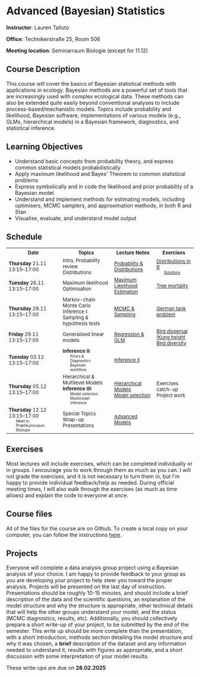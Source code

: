 <style>
	td p {margin: 0px;}
	.soln {margin: 0px 20px; font-size: x-small}
	table {font-size: small;}
</style>

# Advanced (Bayesian) Statistics
**Instructor**: Lauren Talluto

**Office**: Technikerstraße 25, Room 506

**Meeting location**:  Seminarraum Biologie (except for 11.12)


## Course Description

This course will cover the basics of Bayesian statistical methods with applications in ecology. Bayesian methods are a powerful set of tools that are increasingly used with complex ecological data. These methods can also be extended quite easily beyond conventional analyses to include process-based/mechanistic models. Topics include probability and likelihood, Bayesian software, implementations of various models (e.g., GLMs, hierarchical models) in a Bayesian framework, diagnostics, and statistical inference.

## Learning Objectives

* Understand basic concepts from probability theory, and express common statistical models probabilistically
* Apply maximum likelihood and Bayes' Theorem to common statistical problems
* Express symbolically and in code the likelihood and prior probability of a Bayesian model
* Understand and implement methods for estimating models, including optimisers, MCMC samplers, and approximation methods, in both R and Stan
* Visualise, evaluate, and understand model output


## Schedule

<table>
	<tr>
		<th> Date </th> <th> Topics </th> <th> Lecture Notes </th> <th> Exercises </th>
	</tr>
	<tr>
		<td>
			<p><b>Thursday</b> 21.11</p>
			<p>13:15–17:00</p>
		</td>
		<td>
			<p>Intro, Probability review</p>
			<p>Distributions</p>
		</td>
		<td><a href="lec/1_probability">Probability & Distributions</a></td>
		<td>
			<p><a href = "ex/ex1_distributions">Distributions in R</a></p>
			<p class = "soln"><a href = "ex/soln1_distributions.html">Solutions</a></p>
		</td>
	</tr>
	<tr>
		<td>
			<p><b>Tuesday</b> 26.11</p>
			<p>13:15–17:00</p>
		</td>
		<td>
			<p>Maximum likelihood</p>
			<p>Optimisation</p>
		</td>
		<td><a href="lec/2_mle">Maximum Likelihood Estimation</a></td>
		<td>
			<p><a href = "ex/ex2_tree.html">Tree mortality</a></p>
			<!--<p class = "soln"><a href = "ex/soln2_tree.html">Solutions</a></p>-->
		</td>
	</tr>
	<tr>
		<td>
			<p><b>Thursday</b> 28.11</p>
			<p>13:15–17:00</p>
		</td>
		<td>
			<p>Markov-chain Monte Carlo</p>
			<p>Inference I: Sampling &amp; hypothesis tests</p>
		</td>
		<td><a href="lec/3_mcmc">MCMC & Sampling</a></td>
		<td>
			<p><a href = "ex/ex3_tank">German tank problem</a></p>
			<!--<p class = "soln"><a href = "ex/soln3_tank.html">Solutions</a></p>-->
		</td>
	</tr>
	<tr>
		<td>
			<p><b>Friday</b> 29.11</p>
			<p>13:15–17:00</p>
		</td>
		<td>
			<p>Generalised linear models</p>
		</td>
		<td>
			<p><a href="lec/4_regression">Regression &amp; GLM</a></p>
		</td>
		<td>
			<p class = "ex"><a href = "ex/ex4_birddisp.html">Bird dispersal</a></p>
				<!--<p class = "soln"><a href = "ex/soln4_birddisp.html">Solutions</a></p>-->
			<p class = "ex"><a href = "ex/ex5_kung.html">!Kung height</a></p>
				<!--<p class = "soln"><a href = "ex/soln">Solutions</a></p>-->
			<p class = "ex"><a href = "ex/ex6_birddiv_glm.html">Bird diversity</a></p>
		</td>
	</tr>
	<tr>
		<td>
			<p><b>Tuesday</b> 03.12</p>
			<p>13:15–17:00</p>
		</td>
		<td>
			<p><b>Inference II:</b></p>
				<p class = "soln">Priors & Diagnostics</p>
				<p class = "soln">Bayesian workflow</p>
		</td>
		<td>
			<p><a href="lec/5_inference_ii">Inference II</a></p>
		</td>
		<td>
			<p class = "ex"><a href = "ex/"></a></p>
			<!--<p class = "soln"><a href = "ex/soln">Solutions</a></p>-->
		</td>
	</tr>
	<tr>
 		<td>
			<p><b>Thursday</b> 05.12</p>
			<p>13:15–17:00</p>
		</td>
		<td>
			<p>Hierarchical &amp; Multilevel Models</p>
			<p><b>Inference III:</b></p>
				<p class = "soln">Model selection</p>
				<p class = "soln">Multimodel inference</p>
		</td>
		<td>
			<p><a href="lec/6_hm">Hierarchical Models</a></p>
			<a href="lec/7_model_selection">Model selection</a>
		</td>
		<td>
			<p>Exercises catch-up</p>
			<p>Project work</p>
		</td>
	</tr>
 	<tr>
		<td>
			<p><b>Thursday</b> 12.12</p>
			<p>13:15–17:00</p>
			<p class = "soln">Meet in Praktikumsraum Biologie</p>
		</td>
		<td>
			<p>Special Topics</p>
			<p>Wrap-up</p>
			<p>Presentations</p>
		</td>
		<td>
			<a href="lec/8_advanced_models">Advanced Models</a>
		</td>
		<td></td>
	</tr>
</table>

## Exercises
Most lectures will include exercises, which can be completed individually or in groups. I encourage you to work through them as much as you can. I will not grade the exercises, and it is not necessary to turn them in, but I'm happy to provide individual feedback/help as needed. During official meeting times, I will also walk through the exercises (as much as time allows) and explain the code to everyone at once.

## Course files
All of the files for the course are on Github. To create a local copy on your computer, you can follow the instructions [here](https://github.com/ltalluto/vu_advstats_students).

## Projects
Everyone will complete a data analysis group project using a Bayesian analysis of your choice. I am happy to provide feedback to your group as you are developing your project to help steer you toward the proper analysis. Projects will be presented on the last day of instruction. Presentations should be roughly 10-15 minutes, and should include a brief description of the data and the scientific questions, an explanation of the model structure and why the structure is appropriate, other technical details that will help the other groups understand your model, and the status (MCMC diagnostics, results, etc). Additionally, you should collectively prepare a short write-up of your project, to be submitted by the end of the semester. This write up should be more complete than the presentation, with a short introduction, methods section detailing the model structure and why it was chosen, a **brief** description of the dataset and any information needed to understand it, results with figures as appropriate, and a short discussion with some interpretation of your model results.

These write-ups are due on **28.02.2025**